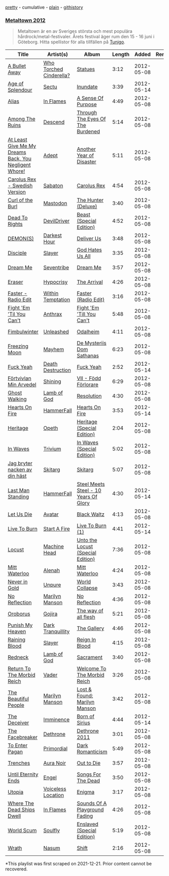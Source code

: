 [pretty](/playlists/pretty/6cSO5pHOCQxoEiXYDPa3Uq.md) - cumulative - [plain](/playlists/plain/6cSO5pHOCQxoEiXYDPa3Uq) - [githistory](https://github.githistory.xyz/mackorone/spotify-playlist-archive/blob/main/playlists/plain/6cSO5pHOCQxoEiXYDPa3Uq)

### [Metaltown 2012](https://open.spotify.com/playlist/6cSO5pHOCQxoEiXYDPa3Uq)

> Metaltown är en av Sveriges största och mest populära hårdrock/metal\-festivaler\. Årets festival äger rum den 15 \- 16 juni i Göteborg\. Hitta spellistor för alla tillfällen på <a href="spottily:app:tunigo">Tunigo</a>.

| Title | Artist(s) | Album | Length | Added | Removed |
|---|---|---|---|---|---|
| [A Bullet Away](https://open.spotify.com/track/4VtXOrtWvOm5nQ1qGjyymA) | [Who Torched Cinderella?](https://open.spotify.com/artist/48mWfYAvYN9grkVaRwgpfu) | [Statues](https://open.spotify.com/album/32Tdrc7e8VYocaB440etci) | 3:12 | 2012-05-08 |  |
| [Age of Splendour](https://open.spotify.com/track/28t23xMSBIB49GH3iydi9B) | [Sectu](https://open.spotify.com/artist/5wWCteyAlom2XJI5439X0O) | [Inundate](https://open.spotify.com/album/0K0yR894CXG6sYNIizabJO) | 3:39 | 2012-05-14 |  |
| [Alias](https://open.spotify.com/track/115wUdN4SETElOUi4sKVBq) | [In Flames](https://open.spotify.com/artist/57ylwQTnFnIhJh4nu4rxCs) | [A Sense Of Purpose](https://open.spotify.com/album/3ee9jQxgyKkwZXN8mqgYSx) | 4:49 | 2012-05-08 |  |
| [Among The Ruins](https://open.spotify.com/track/66KDuaoP1ElTzrqwxKtbw8) | [Descend](https://open.spotify.com/artist/33EUSEyZ6PyFhsFrXIfsjb) | [Through The Eyes Of The Burdened](https://open.spotify.com/album/3HXwXOlafC1sZ5G9bjUOi4) | 5:14 | 2012-05-08 |  |
| [At Least Give Me My Dreams Back, You Negligent Whore!](https://open.spotify.com/track/1i7flhaqI7yOHAPuZfEiLv) | [Adept](https://open.spotify.com/artist/1TsgX8DlUvpk9mrUqxmOZu) | [Another Year of Disaster](https://open.spotify.com/album/7wW8pfN9XgCP9POBZGESFc) | 5:11 | 2012-05-08 |  |
| [Carolus Rex \- Swedish Version](https://open.spotify.com/track/6VhmpxFFceQBQUfByba3KK) | [Sabaton](https://open.spotify.com/artist/3o2dn2O0FCVsWDFSh8qxgG) | [Carolus Rex](https://open.spotify.com/album/2ljnrbj3Y1l6Bqgn5gu7tG) | 4:54 | 2012-05-08 |  |
| [Curl of the Burl](https://open.spotify.com/track/6PPQEvj7UZ2hXM80Qo7gR1) | [Mastodon](https://open.spotify.com/artist/1Dvfqq39HxvCJ3GvfeIFuT) | [The Hunter \(Deluxe\)](https://open.spotify.com/album/7lObP1GanG65wToWzufQtq) | 3:40 | 2012-05-08 |  |
| [Dead To Rights](https://open.spotify.com/track/0vewcfQDP3jJEVihmt41pn) | [DevilDriver](https://open.spotify.com/artist/79el7mcHYhXYW3Zek21i0L) | [Beast \(Special Edition\)](https://open.spotify.com/album/3ImRtwven9O8z4kspARUsf) | 4:52 | 2012-05-08 |  |
| [DEMON\(S\)](https://open.spotify.com/track/1bS5mbtzxAZ3fh8LYshmN6) | [Darkest Hour](https://open.spotify.com/artist/4dso1lISV1Atdo3O6qbhqq) | [Deliver Us](https://open.spotify.com/album/62KA8cUOqlIg1gxbVqBieD) | 3:48 | 2012-05-08 |  |
| [Disciple](https://open.spotify.com/track/1WWsKehkblb9V7kFX5YdoS) | [Slayer](https://open.spotify.com/artist/1IQ2e1buppatiN1bxUVkrk) | [God Hates Us All](https://open.spotify.com/album/4UaVxJ68VJrENEfPjNvgoA) | 3:35 | 2012-05-08 |  |
| [Dream Me](https://open.spotify.com/track/4BJ0wFCVDcfbnScExT4pDq) | [Seventribe](https://open.spotify.com/artist/5rbdNWxAN27un6BSvJJxU2) | [Dream Me](https://open.spotify.com/album/6rWaTs5Vvz4YFNtwYdBHP4) | 3:57 | 2012-05-08 |  |
| [Eraser](https://open.spotify.com/track/2hoapBNF71wqjRFSfvZB6P) | [Hypocrisy](https://open.spotify.com/artist/73UIalJYgktSi7qQFV53Qv) | [The Arrival](https://open.spotify.com/album/6v5XrtfwSY01Fcdc2nyyu9) | 4:26 | 2012-05-08 |  |
| [Faster \- Radio Edit](https://open.spotify.com/track/4TnQnMT0LwJh6ksOg8TgVV) | [Within Temptation](https://open.spotify.com/artist/3hE8S8ohRErocpkY7uJW4a) | [Faster \(Radio Edit\)](https://open.spotify.com/album/58OYUB22LDTYabQDQHNsA4) | 3:16 | 2012-05-08 |  |
| [Fight 'Em 'Til You Can't](https://open.spotify.com/track/1p5hFvxn0yzoc0ZjIE6ioc) | [Anthrax](https://open.spotify.com/artist/3JysSUOyfVs1UQ0UaESheP) | [Fight 'Em 'Till You Can't](https://open.spotify.com/album/4vPi6xdDhrHApKy0R3Zbn9) | 5:48 | 2012-05-08 |  |
| [Fimbulwinter](https://open.spotify.com/track/5D7p5jNHyVxcgp2tWRvx8F) | [Unleashed](https://open.spotify.com/artist/3MKwCexzAd8YTdsSjRkKbv) | [Odalheim](https://open.spotify.com/album/7FrkrBNOhtRiufSFjXxbu8) | 4:11 | 2012-05-08 |  |
| [Freezing Moon](https://open.spotify.com/track/5y27AyPlRI5GS8OrcD3dGz) | [Mayhem](https://open.spotify.com/artist/0dR10i73opHXuRuLbgxltM) | [De Mysteriis Dom Sathanas](https://open.spotify.com/album/4AkjhNjVvEYXoHeP2ZczlG) | 6:23 | 2012-05-08 |  |
| [Fuck Yeah](https://open.spotify.com/track/1D3OSrP1zdoJNynC6EU220) | [Death Destruction](https://open.spotify.com/artist/607B30SS7o8hLvFz3FQHCk) | [Fuck Yeah](https://open.spotify.com/album/1QqULqCLK57Sp9Cx2xcHVw) | 2:52 | 2012-05-14 |  |
| [Förtvivlan Min Arvedel](https://open.spotify.com/track/6JKD8QxxSVEgWH4InIoFa2) | [Shining](https://open.spotify.com/artist/7wqTItc5qEyIwWw5ksN1Ya) | [VII \- Född Förlorare](https://open.spotify.com/album/3Z1LiOnDjl6JX3TeoKdm5d) | 6:29 | 2012-05-08 |  |
| [Ghost Walking](https://open.spotify.com/track/52lWFbQaG8VajS7y41hafF) | [Lamb of God](https://open.spotify.com/artist/3JFsVIxOn7STeilPICkkB2) | [Resolution](https://open.spotify.com/album/73k8aD6VzabLHfwIdiasdS) | 4:30 | 2012-05-08 |  |
| [Hearts On Fire](https://open.spotify.com/track/7CRfm06cVjg1Y6TlrISe60) | [HammerFall](https://open.spotify.com/artist/2o18h28enlHxj887tATc58) | [Hearts On Fire](https://open.spotify.com/album/0Qd5qLDGpEs3T7bH9qi234) | 3:53 | 2012-05-14 |  |
| [Heritage](https://open.spotify.com/track/0cfFebMMGxbV2jALMkzWVj) | [Opeth](https://open.spotify.com/artist/0ybFZ2Ab08V8hueghSXm6E) | [Heritage \(Special Edition\)](https://open.spotify.com/album/2bVYeA0BEb0Rtj94ECaahK) | 2:04 | 2012-05-08 |  |
| [In Waves](https://open.spotify.com/track/1yYr4D1KjhhyDD5bZIiFQy) | [Trivium](https://open.spotify.com/artist/278ZYwGhdK6QTzE3MFePnP) | [In Waves \(Special Edition\)](https://open.spotify.com/album/2p1voQHdNSdy596VRDtdji) | 5:02 | 2012-05-08 |  |
| [Jag bryter nacken av din häst](https://open.spotify.com/track/57Pgl1MEHX9PWS9sKcGT9P) | [Skitarg](https://open.spotify.com/artist/4JDLFCiz6ccxa29oA4E0R6) | [Skitarg](https://open.spotify.com/album/5dzoHjjt8BVa5B1vbHXE7n) | 5:07 | 2012-05-08 |  |
| [Last Man Standing](https://open.spotify.com/track/7sa1xOgT1c8xQfbSL5FrCe) | [HammerFall](https://open.spotify.com/artist/2o18h28enlHxj887tATc58) | [Steel Meets Steel \- 10 Years Of Glory](https://open.spotify.com/album/10NyFf1P6EBOhwg9xTzIIa) | 4:30 | 2012-05-14 |  |
| [Let Us Die](https://open.spotify.com/track/57Mb2bL0xKSpDtq4s7ZC1x) | [Avatar](https://open.spotify.com/artist/4jpaXieuls7LVzG1uma5Rs) | [Black Waltz](https://open.spotify.com/album/1Zpunibs9pE8OyOtafSEYu) | 4:13 | 2012-05-08 |  |
| [Live To Burn](https://open.spotify.com/track/6owUwD6NE8P2nifETgABKu) | [Start A Fire](https://open.spotify.com/artist/1SvcuehmDEoXL0y5Vtte8Z) | [Live To Burn \(1\)](https://open.spotify.com/album/2FFWuIMhNDEHMSrVWsvmJi) | 4:41 | 2012-05-14 |  |
| [Locust](https://open.spotify.com/track/2fed1yXI1clOEddfGyKyH2) | [Machine Head](https://open.spotify.com/artist/0lVlNsuGaOr9vMHCZIAKMt) | [Unto the Locust \(Special Edition\)](https://open.spotify.com/album/79EwDnZoH0n7vIAXmYP1cz) | 7:36 | 2012-05-08 |  |
| [Mitt Waterloo](https://open.spotify.com/track/3LxunLzKSgH9MPblab3eix) | [Alenah](https://open.spotify.com/artist/6CvWsU6Wqvttrtwr74ypua) | [Mitt Waterloo](https://open.spotify.com/album/3SaxnVp8LuC24xORLPOjij) | 4:24 | 2012-05-08 |  |
| [Never in Gold](https://open.spotify.com/track/6qmzGyIq6HEz1oMf7Ac7GH) | [Unpure](https://open.spotify.com/artist/6N9kolI2PhxjRyV5F3IvNx) | [World Collapse](https://open.spotify.com/album/5vpvXYSW1VJ2FzOdquAMSi) | 3:43 | 2012-05-08 |  |
| [No Reflection](https://open.spotify.com/track/10Ix2xSUgmFQ3tSOHFvIb0) | [Marilyn Manson](https://open.spotify.com/artist/2VYQTNDsvvKN9wmU5W7xpj) | [No Reflection](https://open.spotify.com/album/0Mgf0SLqFFRY0JDPLdJJql) | 4:36 | 2012-05-08 |  |
| [Oroborus](https://open.spotify.com/track/6WUNfk8ULz9ZdmC9f315Qp) | [Gojira](https://open.spotify.com/artist/0GDGKpJFhVpcjIGF8N6Ewt) | [The way of all flesh](https://open.spotify.com/album/4J79cxsmRqZbI0BKmNFDy2) | 5:21 | 2012-05-08 |  |
| [Punish My Heaven](https://open.spotify.com/track/21mf3kbUnZromBzFL9mpQH) | [Dark Tranquillity](https://open.spotify.com/artist/5EHvXKnNz78jkAVgTQLQ5O) | [The Gallery](https://open.spotify.com/album/6pt7bpMweYL1B91ARfCNec) | 4:46 | 2012-05-08 |  |
| [Raining Blood](https://open.spotify.com/track/0YjAFxSSrQVBgXgAXx0htq) | [Slayer](https://open.spotify.com/artist/1IQ2e1buppatiN1bxUVkrk) | [Reign In Blood](https://open.spotify.com/album/4lHDNW1MxuRftW7zfQoIIK) | 4:15 | 2012-05-08 |  |
| [Redneck](https://open.spotify.com/track/6Q5j7UxkHMETQrn1ZCuoCE) | [Lamb of God](https://open.spotify.com/artist/3JFsVIxOn7STeilPICkkB2) | [Sacrament](https://open.spotify.com/album/1AavVaydRatsuotKaPKpPP) | 3:40 | 2012-05-08 |  |
| [Return To The Morbid Reich](https://open.spotify.com/track/7n2YliG5164ZfR5TJ9RPNL) | [Vader](https://open.spotify.com/artist/2s5DSt9VBNzAn2TbtDHzFZ) | [Welcome To The Morbid Reich](https://open.spotify.com/album/1PyB8ux0o62beslkYSNLDy) | 3:26 | 2012-05-08 |  |
| [The Beautiful People](https://open.spotify.com/track/3BzgWts3YiepIcVcZZfQWX) | [Marilyn Manson](https://open.spotify.com/artist/2VYQTNDsvvKN9wmU5W7xpj) | [Lost & Found: Marilyn Manson](https://open.spotify.com/album/5mND3E6sjnHLWyf6OHN4tb) | 3:42 | 2012-05-08 |  |
| [The Deceiver](https://open.spotify.com/track/2Xecssw8Pt8JDHW64zSIzK) | [Imminence](https://open.spotify.com/artist/7rqJQQxuUOCk052MK5kLsH) | [Born of Sirius](https://open.spotify.com/album/08ncjQXYQlmpHGM7cuJryd) | 4:44 | 2012-05-14 |  |
| [The Facebreaker](https://open.spotify.com/track/3D4SuZqEmaStOAY2mxWWdw) | [Dethrone](https://open.spotify.com/artist/23fPz5fTWJyuxC4Wve21sH) | [Dethrone 2011](https://open.spotify.com/album/5xKwbkv6myelqtKrOE616t) | 3:01 | 2012-05-08 |  |
| [To Enter Pagan](https://open.spotify.com/track/6BxCjR1BHptiND83zsB8NO) | [Primordial](https://open.spotify.com/artist/0BZr6WHaejNA63uhZZZZek) | [Dark Romanticism](https://open.spotify.com/album/5rZPgNJthtz7CjWTSws8MK) | 5:49 | 2012-05-08 |  |
| [Trenches](https://open.spotify.com/track/2hHQvyvG1Dx2BaJC6G1lWp) | [Aura Noir](https://open.spotify.com/artist/4S2qftLTvdEFvIPPTYmeg6) | [Out to Die](https://open.spotify.com/album/5pX17FGtTjS9QxjxD28fG0) | 3:57 | 2012-05-08 |  |
| [Until Eternity Ends](https://open.spotify.com/track/641igXdfQifihaUOVaSwKj) | [Engel](https://open.spotify.com/artist/4bQpnUrp6aXhEQUljvyGqx) | [Songs For The Dead](https://open.spotify.com/album/4Ip0qoka7fOgkIPk76W4Q6) | 3:50 | 2012-05-08 |  |
| [Utopia](https://open.spotify.com/track/7CP0CSQxWvSH5t6VqZ5L6j) | [Voiceless Location](https://open.spotify.com/artist/2qr3LguJFpA1e0yCJfpsPY) | [Enigma](https://open.spotify.com/album/7o1YDQMjlxpGSWkAAp502T) | 3:17 | 2012-05-08 |  |
| [Where The Dead Ships Dwell](https://open.spotify.com/track/7dy15Rn5bzLiO4IdYQIevr) | [In Flames](https://open.spotify.com/artist/57ylwQTnFnIhJh4nu4rxCs) | [Sounds Of A Playground Fading](https://open.spotify.com/album/06yfpcNmffdp132tSibhgo) | 4:26 | 2012-05-08 |  |
| [World Scum](https://open.spotify.com/track/4rmHwK5OheNAzjekrCOfMk) | [Soulfly](https://open.spotify.com/artist/6159IBm5gLPwG4BcJXseXc) | [Enslaved \(Special Edition\)](https://open.spotify.com/album/13GtPO1StbZn9AhnxmPWuc) | 5:19 | 2012-05-08 |  |
| [Wrath](https://open.spotify.com/track/7nC3aPdDbzQ4Pvjt9oBt5o) | [Nasum](https://open.spotify.com/artist/7ubUEBqbef0F5Z7GLo1t8j) | [Shift](https://open.spotify.com/album/4A3jDM0rXToTaGWxCJotcJ) | 2:16 | 2012-05-08 |  |

\*This playlist was first scraped on 2021-12-21. Prior content cannot be recovered.